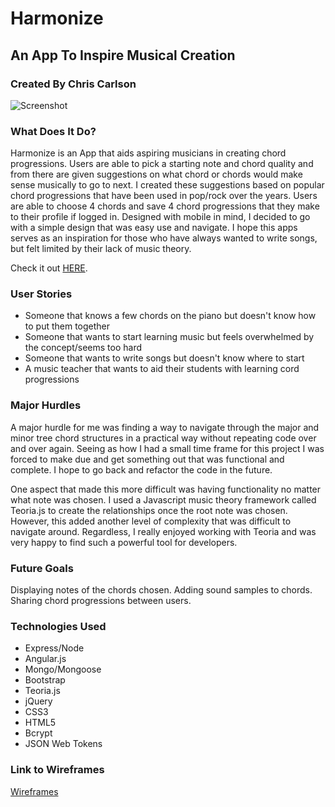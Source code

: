# Harmonize

## An App To Inspire Musical Creation

### Created By Chris Carlson

![Screenshot](http://i.imgur.com/vy1Gn0Z.png)


### What Does It Do?
Harmonize is an App that aids aspiring musicians in creating chord progressions. Users are able to pick a starting note and chord quality and from there are given suggestions on what chord or chords would make sense musically to go to next. I created these suggestions based on popular chord progressions that have been used in pop/rock over the years. Users are able to choose 4 chords and save 4 chord progressions that they make to their profile if logged in. Designed with mobile in mind, I decided to go with a simple design that was easy use and navigate. I hope this apps serves as an inspiration for those who have always wanted to write songs, but felt limited by their lack of music theory. 

Check it out [HERE](https://harmonize2.herokuapp.com).

### User Stories
* Someone that knows a few chords on the piano but doesn't know how to put them together
* Someone that wants to start learning music but feels overwhelmed by the concept/seems too hard
* Someone that wants to write songs but doesn't know where to start
* A music teacher that wants to aid their students with learning cord progressions

### Major Hurdles
A major hurdle for me was finding a way to navigate through the major and minor tree chord structures in a practical way without repeating code over and over again. Seeing as how I had a small time frame for this project I was forced to make due and get something out that was functional and complete.  I hope to go back and refactor the code in the future.

One aspect that made this more difficult was having functionality no matter what note was chosen. I used a Javascript music theory framework called Teoria.js to create the relationships once the root note was chosen. However, this added another level of complexity that was difficult to navigate around.  Regardless, I really enjoyed working with Teoria and was very happy to find such a powerful tool for developers.

### Future Goals
Displaying notes of the chords chosen. Adding sound samples to chords. Sharing chord progressions between users.

### Technologies Used
* Express/Node
* Angular.js
* Mongo/Mongoose
* Bootstrap
* Teoria.js
* jQuery
* CSS3
* HTML5
* Bcrypt
* JSON Web Tokens

### Link to Wireframes
[Wireframes](https://www.dropbox.com/sh/hirfoex4qet0xm6/AAAdKO4JhgqzYMwkMlM1u20ia?dl=0)

